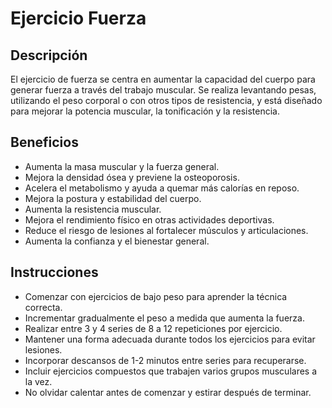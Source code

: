 # Ejercicio Fuerza

## Descripción
El ejercicio de fuerza se centra en aumentar la capacidad del cuerpo para generar fuerza a través del trabajo muscular. Se realiza levantando pesas, utilizando el peso corporal o con otros tipos de resistencia, y está diseñado para mejorar la potencia muscular, la tonificación y la resistencia.

## Beneficios
- Aumenta la masa muscular y la fuerza general.
- Mejora la densidad ósea y previene la osteoporosis.
- Acelera el metabolismo y ayuda a quemar más calorías en reposo.
- Mejora la postura y estabilidad del cuerpo.
- Aumenta la resistencia muscular.
- Mejora el rendimiento físico en otras actividades deportivas.
- Reduce el riesgo de lesiones al fortalecer músculos y articulaciones.
- Aumenta la confianza y el bienestar general.

## Instrucciones
- Comenzar con ejercicios de bajo peso para aprender la técnica correcta.
- Incrementar gradualmente el peso a medida que aumenta la fuerza.
- Realizar entre 3 y 4 series de 8 a 12 repeticiones por ejercicio.
- Mantener una forma adecuada durante todos los ejercicios para evitar lesiones.
- Incorporar descansos de 1-2 minutos entre series para recuperarse.
- Incluir ejercicios compuestos que trabajen varios grupos musculares a la vez.
- No olvidar calentar antes de comenzar y estirar después de terminar.

